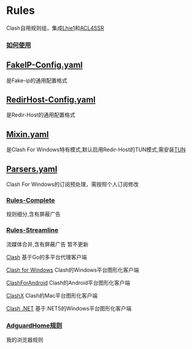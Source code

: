 # Rules
Clash自用规则组，集成[Lhie1](https://github.com/lhie1/Rules)和[ACL4SSR](https://github.com/ACL4SSR/ACL4SSR)

### [如何使用](https://github.com/zzcabc/Rules/tree/main/HowToUse.md)

## [FakeIP-Config.yaml](https://github.com/zzcabc/Rules/tree/main/FakeIP-Config.yaml)

是Fake-ip的通用配置格式

## [RedirHost-Config.yaml](https://github.com/zzcabc/Rules/tree/main/RedirHost-Config.yaml)

是Redir-Host的通用配置格式

## [Mixin.yaml](https://github.com/zzcabc/Rules/tree/main/Mixin.yaml)

是Clash For Windows特有模式,默认启用Redir-Host的TUN模式,需安装[TUN](https://www.wintun.net/)

## [Parsers.yaml](https://github.com/zzcabc/Rules/tree/main/Parsers.yaml)

Clash For Windows的订阅预处理，需按照个人订阅修改

### [Rules-Complete](https://github.com/zzcabc/Rules/tree/main/Rules-Complete) 
规则细分,含有屏蔽广告

### [Rules-Streamline](https://github.com/zzcabc/Rules/tree/main/Rules-Streamline) 
流媒体合并,含有屏蔽广告 暂不更新


[Clash](https://github.com/Dreamacro/clash) 基于Go的多平台代理客户端

[Clash for Windows](https://github.com/Fndroid/clash_for_windows_pkg) Clash的Windows平台图形化客户端

[ClashForAndroid](https://github.com/Kr328/ClashForAndroid) Clash的Android平台图形化客户端

[ClashX](https://github.com/yichengchen/clashX) Clash的Mac平台图形化客户端

[Clash .NET](https://github.com/ClashDotNetFramework/ClashDotNetFramework) 基于.NET5的Windows平台图形化客户端


### [AdguardHome规则](https://github.com/zzcabc/Rules/tree/main/AdGuardHome.json)

我的浏览器规则

